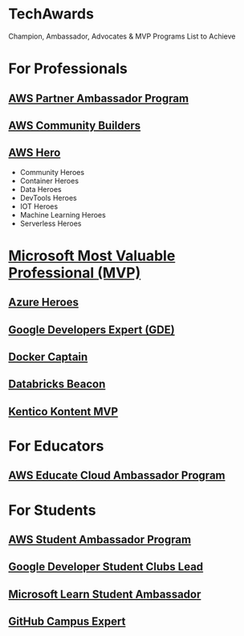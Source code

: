 # TechAwards
Champion, Ambassador, Advocates &amp; MVP Programs List to Achieve

# For Professionals
## [AWS Partner Ambassador Program](https://aws.amazon.com/partners/ambassadors)
## [AWS Community Builders](https://aws.amazon.com/developer/community/community-builders/)
## [AWS Hero](https://aws.amazon.com/developer/community/heroes/)
- Community Heroes
- Container Heroes
- Data Heroes
- DevTools Heroes
- IOT Heroes
- Machine Learning Heroes
- Serverless Heroes

# [Microsoft Most Valuable Professional (MVP)](https://mvp.microsoft.com/)
## [Azure Heroes](https://www.microsoft.com/skills/azureheroes)

## [Google Developers Expert (GDE)](https://developers.google.com/community/experts)
## [Docker Captain](https://www.docker.com/community/captains)
## [Databricks Beacon](https://databricks.com/discover/beacons)
## [Kentico Kontent MVP](https://kontent.ai/mvp-program)

# For Educators
## [AWS Educate Cloud Ambassador Program](https://aws.amazon.com/education/awseducate/cloud-ambassador-program/)

# For Students
## [AWS Student Ambassador Program](https://aws.amazon.com/education/awseducate/student-ambassador-program/)
## [Google Developer Student Clubs Lead](https://developers.google.com/community/gdsc/leads)
## [Microsoft Learn Student Ambassador](https://studentambassadors.microsoft.com/)
## [GitHub Campus Expert](https://education.github.com/experts)
